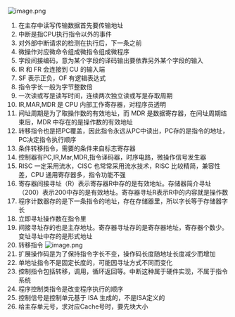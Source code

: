 ![image.png](https://s2.loli.net/2024/06/12/2Xmj4AR7oylzEIu.png)
1. 在主存中读写传输数据首先要传输地址
2. 中断是指CPU执行指令以外的事件
3. 对外部中断请求的检测在执行后，下一条之前
4. 微操作对应微命令组成微指令组成微程序
5. 字段间接编码，意为某个字段的译码输出要依靠另外某个字段的输入
6. IR 和 FR 会连接到 CU 的输入端
7. SF 表示正负，OF 有逻辑表达式
8. 指令字长一般为字节整数倍
9. 一次读或写是读写时间，连续两次独立读或写是存取周期
10. IR,MAR,MDR 是 CPU 内部工作寄存器，对程序员透明
11. 间址周期是为了取操作数的有效地址，而 MDR 是数据寄存器，在间址周期结束后，MDR 中存在的是操作数的有效地址
12. 转移指令也是把PC覆盖，因此指令永远从PC中读出，PC存的是指令的地址，PC决定指令执行顺序
13. 条件转移指令，需要的条件来自标志寄存器
14. 控制器有PC,IR,Mar,MDR,指令译码器，时序电路，微操作信号发生器
15. RISC 一定采用流水，CISC 也常常采用流水技术，RISC 比较精简，兼容性差，CPU 通用寄存器多，指令功能不强
16. 寄存器间接寻址（R）表示寄存器R中存的是有效地址。存储器简介寻址（200）表示200中存的是有效地址。寄存器寻址R表示R中的内容就是操作数
17. 程序计数器存的是下一条指令的地址，存在存储器里，所以字长等于存储器字长
18. 立即寻址操作数在指令里
19. 间接寻址存的也是主存地址。寄存器寻址存的是寄存器地址，寄存器个数少。变址寻址中存的是形式地址
20. 转移指令
![image.png](https://s2.loli.net/2024/06/12/3A5QKTj7usVmrnO.png)
21. 扩展操作码是为了保持指令字长不变，操作码长度随地址长度减少而增加
22. 单地址指令不是固定长度的，可能因寻址方式不同而变化
23. 控制指令包括转移，调用，循环返回等。中断这种属于硬件实现，不属于指令系统
24. 程序控制类指令是改变程序执行的顺序
25. 控制信号是控制单元基于 ISA 生成的，不是ISA定义的
26. 给主存单元号，求对应Cache号时，要先块大小
